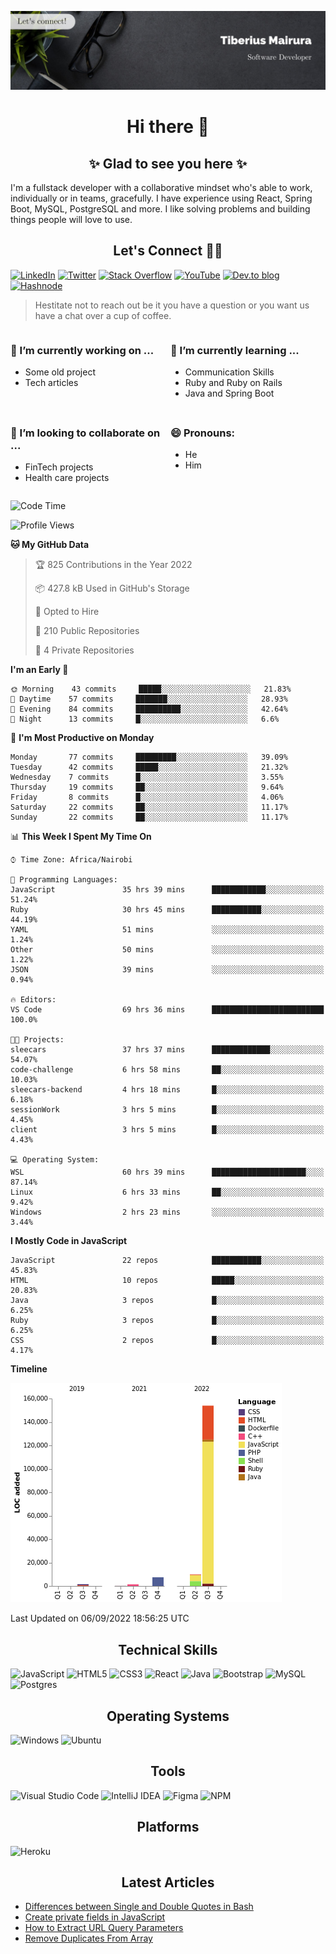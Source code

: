 ![cover-image](assets/images/banner.jpg)

<h1 align="center">
 Hi there 👋
</h1>

<h2 align="center"> ✨ Glad to see you here ✨ </h2>

I'm a fullstack developer with a collaborative mindset who's able to work, individually or in teams, gracefully. I have experience using React, Spring Boot, MySQL, PostgreSQL and more. I like solving problems and building things people will love to use.

<h2 align="center"> Let's Connect 🤝🏾 </h2>

[![LinkedIn](https://img.shields.io/badge/linkedin-%230077B5.svg?style=for-the-badge&logo=linkedin&logoColor=white)](https://www.linkedin.com/in/tiberius-mairura/) [![Twitter](https://img.shields.io/badge/Twitter-%231DA1F2.svg?style=for-the-badge&logo=Twitter&logoColor=white)](https://twitter.com/hermit_tiberius) [![Stack Overflow](https://img.shields.io/badge/-Stackoverflow-FE7A16?style=for-the-badge&logo=stack-overflow&logoColor=white)](https://stackoverflow.com/users/11869442/tiberius) [![YouTube](https://img.shields.io/badge/YouTube-%23FF0000.svg?style=for-the-badge&logo=YouTube&logoColor=white)](https://www.youtube.com/channel/UCEyv3oMzvLUv6tGs9KD_S_A) [![Dev.to blog](https://img.shields.io/badge/dev.to-0A0A0A?style=for-the-badge&logo=dev.to&logoColor=white)](https://dev.to/hermitex) [![Hashnode](https://img.shields.io/badge/Hashnode-2962FF?style=for-the-badge&logo=hashnode&logoColor=white)](https://hashnode.com/@hermitex)

> Hestitate not to reach out be it you have a question or you want us have a chat over a cup of coffee.

<div style="display: grid; gap: 0.5rem; grid-template-columns: repeat(2, 1fr);">

<div>

<h3>🔭  I’m currently working on ...</h3>

- Some old project
- Tech articles

</div>

<div>

<h3>🌱 I’m currently learning ...</h3>

- Communication Skills
- Ruby and Ruby on Rails
- Java and Spring Boot

</div>

<div>
<h3>👯 I’m looking to collaborate on ...</h3>

- FinTech projects
- Health care projects

</div>

<div>
<h3>😄 Pronouns:</h3>

- He
- Him
  
</div>

</div>

<!--START_SECTION:waka-->
![Code Time](http://img.shields.io/badge/Code%20Time-355%20hrs%2029%20mins-blue)

![Profile Views](http://img.shields.io/badge/Profile%20Views-9-blue)

**🐱 My GitHub Data** 

> 🏆 825 Contributions in the Year 2022
 > 
> 📦 427.8 kB Used in GitHub's Storage 
 > 
> 💼 Opted to Hire
 > 
> 📜 210 Public Repositories 
 > 
> 🔑 4 Private Repositories  
 > 
**I'm an Early 🐤** 

```text
🌞 Morning    43 commits     █████░░░░░░░░░░░░░░░░░░░░   21.83% 
🌆 Daytime    57 commits     ███████░░░░░░░░░░░░░░░░░░   28.93% 
🌃 Evening    84 commits     ██████████░░░░░░░░░░░░░░░   42.64% 
🌙 Night      13 commits     █░░░░░░░░░░░░░░░░░░░░░░░░   6.6%

```
📅 **I'm Most Productive on Monday** 

```text
Monday       77 commits     █████████░░░░░░░░░░░░░░░░   39.09% 
Tuesday      42 commits     █████░░░░░░░░░░░░░░░░░░░░   21.32% 
Wednesday    7 commits      █░░░░░░░░░░░░░░░░░░░░░░░░   3.55% 
Thursday     19 commits     ██░░░░░░░░░░░░░░░░░░░░░░░   9.64% 
Friday       8 commits      █░░░░░░░░░░░░░░░░░░░░░░░░   4.06% 
Saturday     22 commits     ██░░░░░░░░░░░░░░░░░░░░░░░   11.17% 
Sunday       22 commits     ██░░░░░░░░░░░░░░░░░░░░░░░   11.17%

```


📊 **This Week I Spent My Time On** 

```text
⌚︎ Time Zone: Africa/Nairobi

💬 Programming Languages: 
JavaScript               35 hrs 39 mins      ████████████░░░░░░░░░░░░░   51.24% 
Ruby                     30 hrs 45 mins      ███████████░░░░░░░░░░░░░░   44.19% 
YAML                     51 mins             ░░░░░░░░░░░░░░░░░░░░░░░░░   1.24% 
Other                    50 mins             ░░░░░░░░░░░░░░░░░░░░░░░░░   1.22% 
JSON                     39 mins             ░░░░░░░░░░░░░░░░░░░░░░░░░   0.94%

🔥 Editors: 
VS Code                  69 hrs 36 mins      █████████████████████████   100.0%

🐱‍💻 Projects: 
sleecars                 37 hrs 37 mins      █████████████░░░░░░░░░░░░   54.07% 
code-challenge           6 hrs 58 mins       ██░░░░░░░░░░░░░░░░░░░░░░░   10.03% 
sleecars-backend         4 hrs 18 mins       █░░░░░░░░░░░░░░░░░░░░░░░░   6.18% 
sessionWork              3 hrs 5 mins        █░░░░░░░░░░░░░░░░░░░░░░░░   4.45% 
client                   3 hrs 5 mins        █░░░░░░░░░░░░░░░░░░░░░░░░   4.43%

💻 Operating System: 
WSL                      60 hrs 39 mins      █████████████████████░░░░   87.14% 
Linux                    6 hrs 33 mins       ██░░░░░░░░░░░░░░░░░░░░░░░   9.42% 
Windows                  2 hrs 23 mins       ░░░░░░░░░░░░░░░░░░░░░░░░░   3.44%

```

**I Mostly Code in JavaScript** 

```text
JavaScript               22 repos            ███████████░░░░░░░░░░░░░░   45.83% 
HTML                     10 repos            █████░░░░░░░░░░░░░░░░░░░░   20.83% 
Java                     3 repos             █░░░░░░░░░░░░░░░░░░░░░░░░   6.25% 
Ruby                     3 repos             █░░░░░░░░░░░░░░░░░░░░░░░░   6.25% 
CSS                      2 repos             █░░░░░░░░░░░░░░░░░░░░░░░░   4.17%

```


**Timeline**

![Chart not found](https://raw.githubusercontent.com/hermitex/hermitex/main/charts/bar_graph.png) 


 Last Updated on 06/09/2022 18:56:25 UTC
<!--END_SECTION:waka-->

<h2 align="center"> Technical Skills </h2>

![JavaScript](https://img.shields.io/badge/javascript-%23323330.svg?style=for-the-badge&logo=javascript&logoColor=%23F7DF1E) ![HTML5](https://img.shields.io/badge/html5-%23E34F26.svg?style=for-the-badge&logo=html5&logoColor=white) ![CSS3](https://img.shields.io/badge/css3-%231572B6.svg?style=for-the-badge&logo=css3&logoColor=white) ![React](https://img.shields.io/badge/react-%2320232a.svg?style=for-the-badge&logo=react&logoColor=%2361DAFB) ![Java](https://img.shields.io/badge/java-%23ED8B00.svg?style=for-the-badge&logo=java&logoColor=white) ![Bootstrap](https://img.shields.io/badge/bootstrap-%23563D7C.svg?style=for-the-badge&logo=bootstrap&logoColor=white) ![MySQL](https://img.shields.io/badge/mysql-%2300f.svg?style=for-the-badge&logo=mysql&logoColor=white) ![Postgres](https://img.shields.io/badge/postgres-%23316192.svg?style=for-the-badge&logo=postgresql&logoColor=white)

<h2 align="center"> Operating Systems </h2>

![Windows](https://img.shields.io/badge/Windows-0078D6?style=for-the-badge&logo=windows&logoColor=white) ![Ubuntu](https://img.shields.io/badge/Ubuntu-E95420?style=for-the-badge&logo=ubuntu&logoColor=white)

<h2 align="center"> Tools </h2>

![Visual Studio Code](https://img.shields.io/badge/Visual%20Studio%20Code-0078d7.svg?style=for-the-badge&logo=visual-studio-code&logoColor=white) ![IntelliJ IDEA](https://img.shields.io/badge/IntelliJIDEA-000000.svg?style=for-the-badge&logo=intellij-idea&logoColor=white) ![Figma](https://img.shields.io/badge/figma-%23F24E1E.svg?style=for-the-badge&logo=figma&logoColor=white) ![NPM](https://img.shields.io/badge/NPM-%23000000.svg?style=for-the-badge&logo=npm&logoColor=white)

<h2 align="center"> Platforms </h2>

![Heroku](https://img.shields.io/badge/heroku-%23430098.svg?style=for-the-badge&logo=heroku&logoColor=white)

 <h2 align="center">Latest Articles </h2>

- [Differences between Single and Double Quotes in Bash](https://dev.to/hermitex/differences-between-single-and-double-quotes-in-bash-3eog)
- [Create private fields in JavaScript](https://dev.to/hermitex/create-private-fields-in-javascript-3ean)
- [How to Extract URL Query Parameters](https://dev.to/hermitex/how-to-extract-url-search-parameters-4k58)
- [Remove Duplicates From Array](https://dev.to/hermitex/remove-duplicates-from-array-1d6h)
